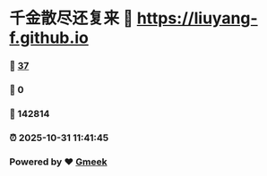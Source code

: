 # 千金散尽还复来 :link: https://liuyang-f.github.io 
### :page_facing_up: [37](https://liuyang-f.github.io/tag.html) 
### :speech_balloon: 0 
### :hibiscus: 142814 
### :alarm_clock: 2025-10-31 11:41:45 
### Powered by :heart: [Gmeek](https://github.com/Meekdai/Gmeek)
